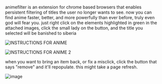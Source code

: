animefilter is an extension for chrome based browsers that enables persistent filtering of titles the user no longer wants to see. 
now you can find anime faster, better, and more powerfully than ever before, truly even god will fear you.
just right click on the elements highlighted in green in the attached images, click the small lady on the button, and the title you selected will be banished to siberia

![INSTRUCTIONS FOR ANIME](https://github.com/user-attachments/assets/1d5a11f4-2775-4644-a984-d6790403c35b)

![INSTRUCTIONS FOR ANIME 2](https://github.com/user-attachments/assets/6457d032-cac2-4474-9605-95c7f8cbdbf9)

when you want to bring an item back, or fix a misclick, click the button that says "remove" and it'll repopulate. this might take a page refresh.

![image](https://github.com/user-attachments/assets/c6868c36-bd96-4b41-9738-90a667b06553)

